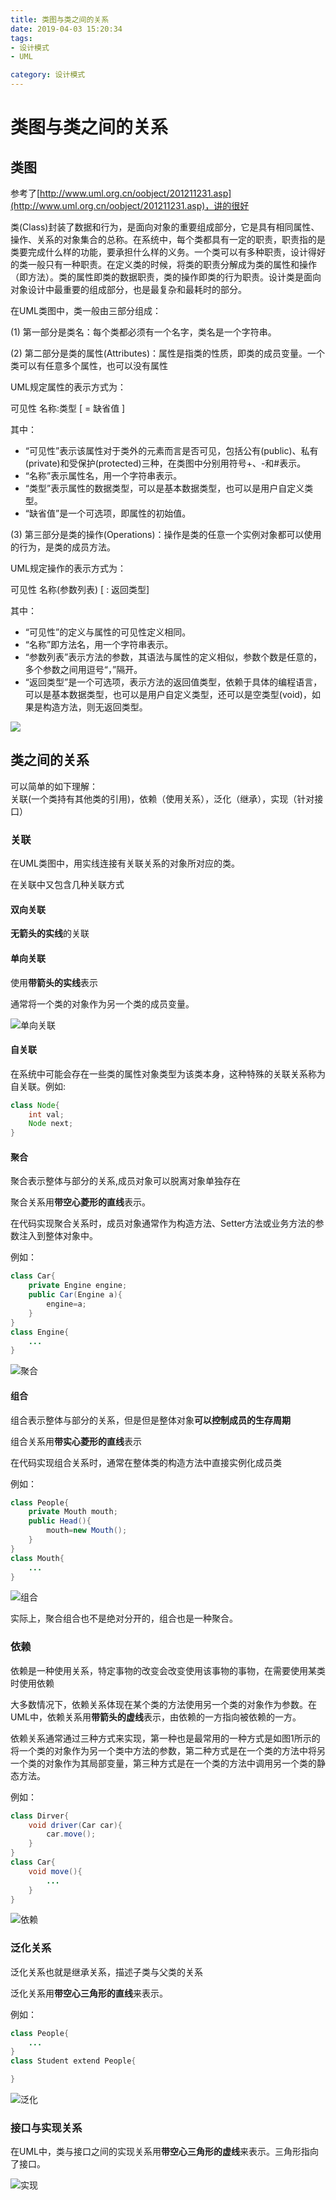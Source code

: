 ```yaml
---
title: 类图与类之间的关系
date: 2019-04-03 15:20:34
tags: 
- 设计模式
- UML

category: 设计模式
---
```

# 类图与类之间的关系

## 类图
参考了[http://www.uml.org.cn/oobject/201211231.asp](http://www.uml.org.cn/oobject/201211231.asp)，讲的很好

类(Class)封装了数据和行为，是面向对象的重要组成部分，它是具有相同属性、操作、关系的对象集合的总称。在系统中，每个类都具有一定的职责，职责指的是类要完成什么样的功能，要承担什么样的义务。一个类可以有多种职责，设计得好的类一般只有一种职责。在定义类的时候，将类的职责分解成为类的属性和操作（即方法）。类的属性即类的数据职责，类的操作即类的行为职责。设计类是面向对象设计中最重要的组成部分，也是最复杂和最耗时的部分。
<!--more-->
在UML类图中，类一般由三部分组成：  

(1) 第一部分是类名：每个类都必须有一个名字，类名是一个字符串。  

(2) 第二部分是类的属性(Attributes)：属性是指类的性质，即类的成员变量。一个类可以有任意多个属性，也可以没有属性

UML规定属性的表示方式为：

可见性 名称:类型 [ = 缺省值 ]

其中：

- “可见性”表示该属性对于类外的元素而言是否可见，包括公有(public)、私有(private)和受保护(protected)三种，在类图中分别用符号+、-和#表示。
- “名称”表示属性名，用一个字符串表示。
- “类型”表示属性的数据类型，可以是基本数据类型，也可以是用户自定义类型。
- “缺省值”是一个可选项，即属性的初始值。


(3) 第三部分是类的操作(Operations)：操作是类的任意一个实例对象都可以使用的行为，是类的成员方法。

UML规定操作的表示方式为：

可见性 名称(参数列表) [ : 返回类型]

其中：

- “可见性”的定义与属性的可见性定义相同。
- “名称”即方法名，用一个字符串表示。
- “参数列表”表示方法的参数，其语法与属性的定义相似，参数个数是任意的，多个参数之间用逗号“，”隔开。
- “返回类型”是一个可选项，表示方法的返回值类型，依赖于具体的编程语言，可以是基本数据类型，也可以是用户自定义类型，还可以是空类型(void)，如果是构造方法，则无返回类型。

![](/类图与类之间的关系/类图.jpg)

## 类之间的关系

可以简单的如下理解：   
关联(一个类持有其他类的引用)，依赖（使用关系），泛化（继承），实现（针对接口）

### 关联

在UML类图中，用实线连接有关联关系的对象所对应的类。

在关联中又包含几种关联方式

#### 双向关联

**无箭头的实线**的关联

#### 单向关联

使用**带箭头的实线**表示

通常将一个类的对象作为另一个类的成员变量。

![单向关联](/类图与类之间的关系/uml关联.png)

#### 自关联
在系统中可能会存在一些类的属性对象类型为该类本身，这种特殊的关联关系称为自关联。例如:
~~~java
class Node{
    int val;
    Node next;
}

~~~
#### 聚合
聚合表示整体与部分的关系,成员对象可以脱离对象单独存在  

聚合关系用**带空心菱形的直线**表示。 

在代码实现聚合关系时，成员对象通常作为构造方法、Setter方法或业务方法的参数注入到整体对象中。   

例如：
~~~java
class Car{
    private Engine engine;
    public Car(Engine a){
        engine=a;
    }
}
class Engine{
    ...
}
~~~

![聚合](/类图与类之间的关系/uml聚合.png)



#### 组合
组合表示整体与部分的关系，但是但是整体对象**可以控制成员的生存周期**  

组合关系用**带实心菱形的直线**表示

在代码实现组合关系时，通常在整体类的构造方法中直接实例化成员类

例如：
~~~java
class People{
    private Mouth mouth;
    public Head(){
        mouth=new Mouth();
    }
}
class Mouth{
    ...
}
~~~

![组合](/类图与类之间的关系/uml组合.png)




实际上，聚合组合也不是绝对分开的，组合也是一种聚合。

### 依赖
依赖是一种使用关系，特定事物的改变会改变使用该事物的事物，在需要使用某类时使用依赖

大多数情况下，依赖关系体现在某个类的方法使用另一个类的对象作为参数。在UML中，依赖关系用**带箭头的虚线**表示，由依赖的一方指向被依赖的一方。  

依赖关系通常通过三种方式来实现，第一种也是最常用的一种方式是如图1所示的将一个类的对象作为另一个类中方法的参数，第二种方式是在一个类的方法中将另一个类的对象作为其局部变量，第三种方式是在一个类的方法中调用另一个类的静态方法。

例如：
~~~java
class Dirver{
    void driver(Car car){
        car.move();
    }
}
class Car{
    void move(){
        ...
    }
}
~~~

![依赖](/类图与类之间的关系/uml依赖.png)

### 泛化关系
泛化关系也就是继承关系，描述子类与父类的关系

泛化关系用**带空心三角形的直线**来表示。

例如：
~~~java
class People{
    ...
}
class Student extend People{

}
~~~

![泛化](/类图与类之间的关系/uml泛化.png)

### 接口与实现关系

在UML中，类与接口之间的实现关系用**带空心三角形的虚线**来表示。三角形指向了接口。

![实现](/类图与类之间的关系/uml实现.png)

